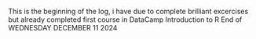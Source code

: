 This is the beginning of the log, i have due to complete brilliant excercises
but already completed first course in DataCamp
Introduction to R
End of WEDNESDAY DECEMBER 11 2024
